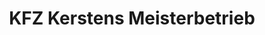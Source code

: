 ---
title: "KFZ Kerstens Meisterbetrieb"
url: /wendeburg/kfz-kerstens-meisterbetrieb/
shop: Autowerkstatt
---